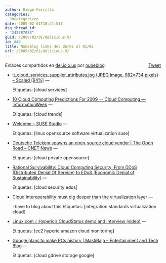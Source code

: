 ```yaml
---
author: Diego Parrilla
categories:
- Uncategorized
date: 2009-02-01T18:44:51Z
dsq_thread_id:
- "242787083"
guid: /2009/02/01/delicious-9/
id: 649
title: Nubeblog links del 26/01 al 01/02
url: /2009/02/01/delicious-9/
---
```


<div style="float: right; margin-left: 10px;">
  <a href="https://twitter.com/share" class="twitter-share-button" data-via="nubeblog" data-count="vertical" data-url="/2009/02/01/delicious-9/">Tweet</a>
</div>

Enlaces compartidos en [del.icio.us](http://del.icio.us/) por  [nubeblog](http://delicious.com/nubeblog)

  * [it\_cloud\_services\_supplier\_attributes.jpg (JPEG Image, 982×734 pixels) &#8211; Scaled (94%)](http://blogs.idc.com/ie/wp-content/uploads/2008/09/it_cloud_services_supplier_attributes.jpg "http://blogs.idc.com/ie/wp-content/uploads/2008/09/it_cloud_services_supplier_attributes.jpg") &#8212;
  
    Etiquetas: [cloud services]
  * [10 Cloud Computing Predictions For 2009 &#8212; Cloud Computing &#8212; InformationWeek](http://www.informationweek.com/news/services/saas/showArticle.jhtml?articleID=212901104 "http://www.informationweek.com/news/services/saas/showArticle.jhtml?articleID=212901104") &#8212;
  
    Etiquetas: [cloud trends]
  * [Welcome – SUSE Studio](http://www.susestudio.com/ "http://www.susestudio.com/") &#8212;
  
    Etiquetas: [linux opensource software virtualization suse]
  * [Deutsche Telekom spawns an open-source cloud vendor | The Open Road &#8211; CNET News](http://news.cnet.com/8301-13505_3-10149786-16.html "http://news.cnet.com/8301-13505_3-10149786-16.html") &#8212;
  
    Etiquetas: [cloud private opensource]
  * [Rational Survivability: Cloud Computing Security: From DDoS (Distributed Denial Of Service) to EDoS (Economic Denial of Sustainability)](http://rationalsecurity.typepad.com/blog/2008/11/cloud-computing-security-from-ddos-distributed-denial-of-service-to-edos-economic-denial-of-sustaina.html "http://rationalsecurity.typepad.com/blog/2008/11/cloud-computing-security-from-ddos-distributed-denial-of-service-to-edos-economic-denial-of-sustaina.html") &#8212;
  
    Etiquetas: [cloud security edos]
  * [Cloud interoperability must dig deeper than the virtualization layer](http://devcentral.f5.com/weblogs/macvittie/archive/2009/01/26/cloud-interoperability-must-dig-deeper-than-the-virtualization-layer.aspx "http://devcentral.f5.com/weblogs/macvittie/archive/2009/01/26/cloud-interoperability-must-dig-deeper-than-the-virtualization-layer.aspx") &#8212;
  
    I have to blog about this Etiquetas: [integration standards virtualization cloud]
  * [Linux.com :: Hyperic&#8217;s CloudStatus demo and interview (video)](http://www.linux.com/feature/142074 "http://www.linux.com/feature/142074") &#8212;
  
    Etiquetas: [ec2 hyperic amazon cloud monitoring]
  * [Google plans to make PCs history | MastiRaja &#8211; Entertainment and Tech Blog](http://www.mastiraja.com/2009/01/26/google-plans-to-make-pcs-history/ "http://www.mastiraja.com/2009/01/26/google-plans-to-make-pcs-history/") &#8212;
  
    Etiquetas: [cloud gdrive storage google]
